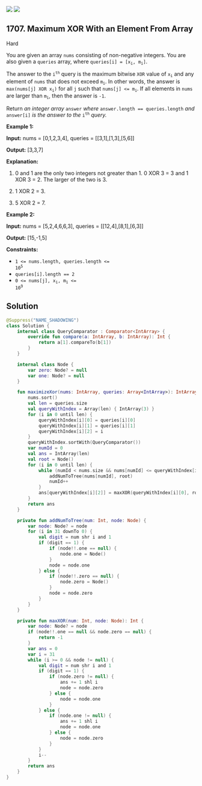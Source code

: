[![](https://img.shields.io/github/stars/javadev/LeetCode-in-Kotlin?label=Stars&style=flat-square)](https://github.com/javadev/LeetCode-in-Kotlin)
[![](https://img.shields.io/github/forks/javadev/LeetCode-in-Kotlin?label=Fork%20me%20on%20GitHub%20&style=flat-square)](https://github.com/javadev/LeetCode-in-Kotlin/fork)

## 1707\. Maximum XOR With an Element From Array

Hard

You are given an array `nums` consisting of non-negative integers. You are also given a `queries` array, where <code>queries[i] = [x<sub>i</sub>, m<sub>i</sub>]</code>.

The answer to the <code>i<sup>th</sup></code> query is the maximum bitwise `XOR` value of <code>x<sub>i</sub></code> and any element of `nums` that does not exceed <code>m<sub>i</sub></code>. In other words, the answer is <code>max(nums[j] XOR x<sub>i</sub>)</code> for all `j` such that <code>nums[j] <= m<sub>i</sub></code>. If all elements in `nums` are larger than <code>m<sub>i</sub></code>, then the answer is `-1`.

Return _an integer array_ `answer` _where_ `answer.length == queries.length` _and_ `answer[i]` _is the answer to the_ <code>i<sup>th</sup></code> _query._

**Example 1:**

**Input:** nums = [0,1,2,3,4], queries = \[\[3,1],[1,3],[5,6]]

**Output:** [3,3,7]

**Explanation:** 

1) 0 and 1 are the only two integers not greater than 1. 0 XOR 3 = 3 and 1 XOR 3 = 2. The larger of the two is 3. 

2) 1 XOR 2 = 3. 

3) 5 XOR 2 = 7.

**Example 2:**

**Input:** nums = [5,2,4,6,6,3], queries = \[\[12,4],[8,1],[6,3]]

**Output:** [15,-1,5]

**Constraints:**

*   <code>1 <= nums.length, queries.length <= 10<sup>5</sup></code>
*   `queries[i].length == 2`
*   <code>0 <= nums[j], x<sub>i</sub>, m<sub>i</sub> <= 10<sup>9</sup></code>

## Solution

```kotlin
@Suppress("NAME_SHADOWING")
class Solution {
    internal class QueryComparator : Comparator<IntArray> {
        override fun compare(a: IntArray, b: IntArray): Int {
            return a[1].compareTo(b[1])
        }
    }

    internal class Node {
        var zero: Node? = null
        var one: Node? = null
    }

    fun maximizeXor(nums: IntArray, queries: Array<IntArray>): IntArray {
        nums.sort()
        val len = queries.size
        val queryWithIndex = Array(len) { IntArray(3) }
        for (i in 0 until len) {
            queryWithIndex[i][0] = queries[i][0]
            queryWithIndex[i][1] = queries[i][1]
            queryWithIndex[i][2] = i
        }
        queryWithIndex.sortWith(QueryComparator())
        var numId = 0
        val ans = IntArray(len)
        val root = Node()
        for (i in 0 until len) {
            while (numId < nums.size && nums[numId] <= queryWithIndex[i][1]) {
                addNumToTree(nums[numId], root)
                numId++
            }
            ans[queryWithIndex[i][2]] = maxXOR(queryWithIndex[i][0], root)
        }
        return ans
    }

    private fun addNumToTree(num: Int, node: Node) {
        var node: Node? = node
        for (i in 31 downTo 0) {
            val digit = num shr i and 1
            if (digit == 1) {
                if (node!!.one == null) {
                    node.one = Node()
                }
                node = node.one
            } else {
                if (node!!.zero == null) {
                    node.zero = Node()
                }
                node = node.zero
            }
        }
    }

    private fun maxXOR(num: Int, node: Node): Int {
        var node: Node? = node
        if (node!!.one == null && node.zero == null) {
            return -1
        }
        var ans = 0
        var i = 31
        while (i >= 0 && node != null) {
            val digit = num shr i and 1
            if (digit == 1) {
                if (node.zero != null) {
                    ans += 1 shl i
                    node = node.zero
                } else {
                    node = node.one
                }
            } else {
                if (node.one != null) {
                    ans += 1 shl i
                    node = node.one
                } else {
                    node = node.zero
                }
            }
            i--
        }
        return ans
    }
}
```
